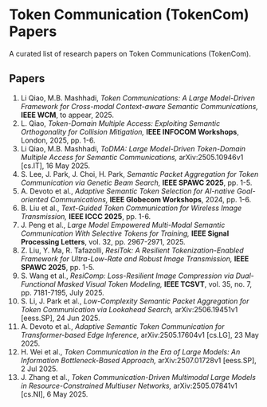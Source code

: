 # Token Communication (TokenCom) Papers
A curated list of research papers on Token Communications (TokenCom).

## Papers

1. Li Qiao, M.B. Mashhadi, *Token Communications: A Large Model-Driven Framework for Cross-modal Context-aware Semantic Communications,* **IEEE WCM**, to appear, 2025.
2. L. Qiao, *Token-Domain Multiple Access: Exploiting Semantic Orthogonality for Collision Mitigation,* **IEEE INFOCOM Workshops**, London, 2025, pp. 1-6.
3. Li Qiao, M.B. Mashhadi, *ToDMA: Large Model-Driven Token-Domain Multiple Access for Semantic Communications,* arXiv:2505.10946v1 [cs.IT], 16 May 2025.
4. S. Lee, J. Park, J. Choi, H. Park, *Semantic Packet Aggregation for Token Communication via Genetic Beam Search,* **IEEE SPAWC 2025**, pp. 1-5.
5. A. Devoto et al., *Adaptive Semantic Token Selection for AI-native Goal-oriented Communications,* **IEEE Globecom Workshops**, 2024, pp. 1-6. 
6. B. Liu et al., *Text-Guided Token Communication for Wireless Image Transmission,* **IEEE ICCC 2025**, pp. 1-6.
7. J. Peng et al., *Large Model Empowered Multi-Modal Semantic Communication With Selective Tokens for Training,* **IEEE Signal Processing Letters**, vol. 32, pp. 2967-2971, 2025.
8. Z. Liu, Y. Ma, R. Tafazolli, *ResiTok: A Resilient Tokenization-Enabled Framework for Ultra-Low-Rate and Robust Image Transmission,* **IEEE SPAWC 2025**, pp. 1-5.
9. S. Wang et al., *ResiComp: Loss-Resilient Image Compression via Dual-Functional Masked Visual Token Modeling,* **IEEE TCSVT**, vol. 35, no. 7, pp. 7181-7195, July 2025.
10. S. Li, J. Park et al., *Low-Complexity Semantic Packet Aggregation for Token Communication via Lookahead Search,* arXiv:2506.19451v1 [eess.SP], 24 Jun 2025.
11. A. Devoto et al., *Adaptive Semantic Token Communication for Transformer-based Edge Inference,* arXiv:2505.17604v1 [cs.LG], 23 May 2025.
12. H. Wei et al., *Token Communication in the Era of Large Models: An Information Bottleneck-Based Approach,* arXiv:2507.01728v1 [eess.SP], 2 Jul 2025.
13. J. Zhang et al., *Token Communication-Driven Multimodal Large Models in Resource-Constrained Multiuser Networks,* arXiv:2505.07841v1 [cs.NI], 6 May 2025.

